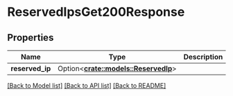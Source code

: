 # ReservedIpsGet200Response

## Properties

Name | Type | Description | Notes
------------ | ------------- | ------------- | -------------
**reserved_ip** | Option<[**crate::models::ReservedIp**](reserved_ip.md)> |  | [optional]

[[Back to Model list]](../README.md#documentation-for-models) [[Back to API list]](../README.md#documentation-for-api-endpoints) [[Back to README]](../README.md)


